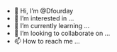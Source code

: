- 👋 Hi, I’m @Dfourday
- 👀 I’m interested in ...
- 🌱 I’m currently learning ...
- 💞️ I’m looking to collaborate on ...
- 📫 How to reach me ...

<!---
Dfourday/Dfourday is a ✨ special ✨ repository because its `README.md` (this file) appears on your GitHub profile.
You can click the Preview link to take a look at your changes.
--->
